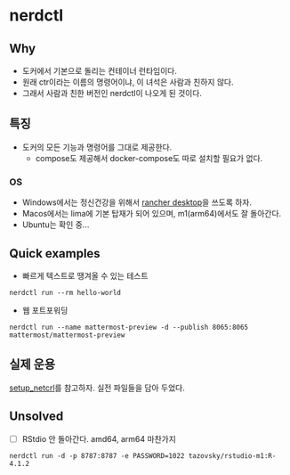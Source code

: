 # nerdctl 

## Why 

- 도커에서 기본으로 돌리는 컨테이너 런타임이다. 
- 원래 ctr이라는 이름의 명령어이냐, 이 녀석은 사람과 친하지 않다. 
- 그래서 사람과 친한 버전인 nerdctl이 나오게 된 것이다. 

## 특징 

- 도커의 모든 기능과 명령어를 그대로 제공한다. 
    + compose도 제공해서 docker-compose도 따로 설치할 필요가 없다. 

### OS 

- Windows에서는 정신건강을 위해서 [rancher desktop](https://rancherdesktop.io/)을 쓰도록 하자. 
- Macos에서는 lima에 기본 탑재가 되어 있으며, m1(arm64)에서도 잘 돌아간다. 
- Ubuntu는 확인 중... 

##  Quick examples 

- 빠르게 텍스트로 땡겨올 수 있는 테스트 

```shell
nerdctl run --rm hello-world
```
- 웹 포트포워딩 

```shell
nerdctl run --name mattermost-preview -d --publish 8065:8065 mattermost/mattermost-preview
```

## 실제 운용 

[setup_netcrl](https://github.com/anarinsk/setup_nerdctl)를 참고하자. 실전 파일들을 담아 두었다. 

## Unsolved 

- [ ] RStdio 안 돌아간다. amd64, arm64 마찬가지 

`nerdctl run -d -p 8787:8787 -e PASSWORD=1022 tazovsky/rstudio-m1:R-4.1.2`
